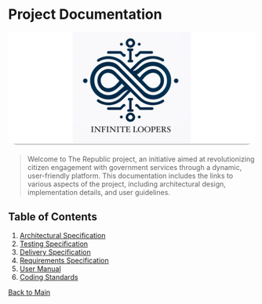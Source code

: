 # Project Documentation

<div style="width: 100%; height: 40%; border-radius:20px; background-color: #d1d1d1; margin: 20px 0;">
    <img src="../documentation/images/InfiniteLoopers_13.jpeg" alt="Documentation" style="width: 100%; height: auto; max-height: 100%;">
</div>

> Welcome to The Republic project, an initiative aimed at revolutionizing citizen engagement with government services through a dynamic, user-friendly platform. This documentation includes the links to various aspects of the project, including architectural design, implementation details, and user guidelines.

## Table of Contents

1. [Architectural Specification](./specifications/ArchitecturalSpecification.md)
2. [Testing Specification](./specifications/TestingSpecification.md)
3. [Delivery Specification](./specifications/DeliverySpecification.md)
4. [Requirements Specification](./specifications/RequirementsSpecification.md)
5. [User Manual](./specifications/UserManual.md)
6. [Coding Standards](./specifications/CodingStandards.md)

[Back to Main](/README.md)

